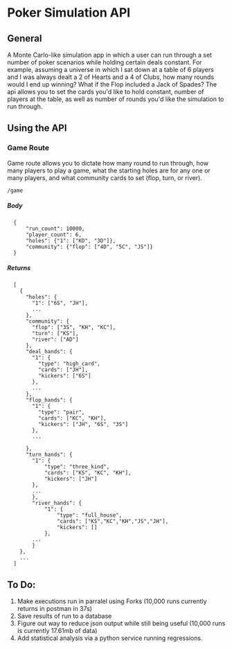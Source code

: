 # Poker Simulation API

## General

A Monte Carlo-like simulation app in which a user can run through a set number of poker scenarios while holding certain deals constant. For example, assuming a universe in which I sat down at a table of 6 players and I was always dealt a 2 of Hearts and a 4 of Clubs, how many rounds would I end up winning? What if the Flop included a Jack of Spades? The api allows you to set the cards you'd like to hold constant, number of players at the table, as well as number of rounds you'd like the simulation to run through.

## Using the API

### Game Route
Game route allows you to dictate how many round to run through, how many players to play a game, what the starting holes are for any one or many players, and what community cards to set (flop, turn, or river).

`/game`

##### Body
```
  {
      "run_count": 10000,
      "player_count": 6,
      "holes": {"1": ["KD", "3D"]},
      "community": {"flop": ["4D", "5C", "JS"]}
  }
```
##### Returns
```
  [
    {
      "holes": {
        "1": ["6S", "JH"], 
        ...
      },
      "community": {
        "flop": ["3S", "KH", "KC"],
        "turn": ["KS"],
        "river": ["AD"]
      },
      "deal_hands": {
        "1": {
          "type": "high_card",
          "cards": ["JH"],
          "kickers": ["6S"]
        },
        ...
      },
      "flop_hands": {
        "1": {
          "type": "pair",
          "cards": ["KC", "KH"],
          "kickers": ["JH", "6S", "3S"]
        },
        ...
       
      },
      "turn_hands": {
        "1": {
            "type": "three_kind",
            "cards": ["KS", "KC", "KH"],
            "kickers": ["JH"]
        },
        ...
        },
        "river_hands": {
            "1": {
                "type": "full_house",
                "cards": ["KS","KC","KH","JS","JH"],
                "kickers": []
            }, 
        ...
        }
    },
    ...
  ]
```



## To Do:
1. Make executions run in parralel using Forks (10,000 runs currently returns in postman in 37s)
2. Save results of run to a database
3. Figure out way to reduce json output while still being useful (10,000 runs is currently 17.61mb of data)
4. Add statistical analysis via a python service running regressions.
